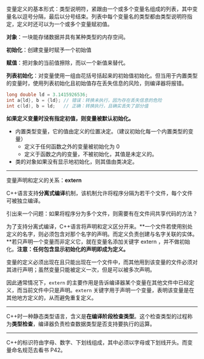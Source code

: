 变量定义的基本形式：类型说明符，紧跟由一个或多个变量名组成的列表，其中变量名以逗号分隔，最后以分号结束。列表中每个变量名的类型都由类型说明符指定，定义时还可以为一个或多个变量赋初值。

**对象**：一块能存储数据并具有某种类型的内存空间。

**初始化**：创建变量时赋予一个初始值

**赋值**：把对象的当前值擦除，而以一个新值来替代。

**列表初始化**：对变量使用一组由花括号括起来的初始值初始化。但当用于内置类型的变量时，使用列表初始化且初始值存在丢失信息的风险，则编译器将报错。

```c++
long double ld = 3.1415926536;
int a{ld}, b = {ld}; // 错误：转换未执行，因为存在丢失信息的危险
int c(ld), b = ld;   // 正确：转换执行，且确实丢失了部分值
```


**如果定义变量时没有指定初值，则变量被默认初始化。**

- 内置类型变量，它的值由定义的位置决定。（建议初始化每一个内置类型的变量）
  - 定义于任何函数之外的变量被初始化为 0
  - 定义于函数之内的变量，不被初始化，其值是未定义的。
- 类的对象如果没有显示地初始化，则其值由类决定。

---

变量声明和定义的关系：**extern** 

C++语言支持**分离式编译**机制，该机制允许将程序分隔为若干个文件，每个文件可被独立编译。

引出来一个问题：如果将程序分为多个文件，则需要有在文件间共享代码的方法？

为了支持分离式编译，C++语言将声明和定义区分开来。**一个文件若使用别处定义的名字，则必须包含对那个名字的声明。而定义负责创建与名字关联的实体。**若只声明一个变量而非定义它，就在变量名添加关键字 extern ，并不做初始化。**注意：任何包含显示初始化的声明即成为定义。**

变量的定义必须出现在且只能出现在一个文件中，而其他用到该变量的文件必须对其进行声明；虽然变量只能被定义一次，但是可以被多次声明。

因此通常情况下，`extern` 的主要作用是告诉编译器某个变量在其他文件中已经定义，而当前文件中只是声明。`extern` 关键字用于声明一个变量，表明该变量是在其他地方定义的，从而避免重复定义。

---

C++时一种静态类型语言，含义是**在编译阶段检查类型**。这个检查类型的过程称为**类型检查**，编译器负责检查数据类型是否支持要执行的运算。

---

C++的标识符由字母、数字、下划线组成，其中必须以字母或下划线开头。而变量命名规范去看书 P42。